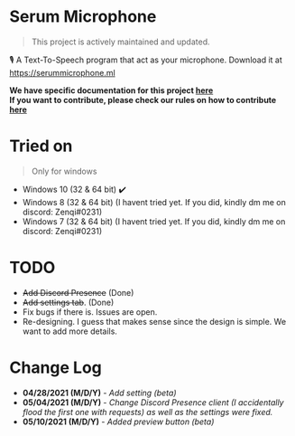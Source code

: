 # Serum Microphone
> This project is actively maintained and updated.


🎙 A Text-To-Speech program that act as your microphone. Download it at https://serummicrophone.ml

**We have specific documentation for this project [here](https://github.com/serumstudio/microphone/tree/main/docs)**<br>
**If you want to contribute, please check our rules on how to contribute [here](https://github.com/serumstudio/microphone/blob/main/CONTRIBUTING.md)**


# Tried on
> Only for windows
- Windows 10 (32 & 64 bit) :heavy_check_mark:
- Windows 8 (32 & 64 bit) (I havent tried yet. If you did, kindly dm me on discord: Zenqi#0231)
- Windows 7 (32 & 64 bit) (I havent tried yet. If you did, kindly dm me on discord: Zenqi#0231)

# TODO
- ~~Add Discord Presence~~ (Done)
- ~~Add settings tab~~. (Done)
- Fix bugs if there is. Issues are open.
- Re-designing. I guess that makes sense since the design is simple. We want to add more details.

# Change Log
- **04/28/2021 (M/D/Y)** - *Add setting (beta)*
- **05/04/2021 (M/D/Y)** - *Change Discord Presence client (I accidentally flood the first one with requests) as well as the settings were fixed.*
- **05/10/2021 (M/D/Y)** - *Added preview button (beta)*
